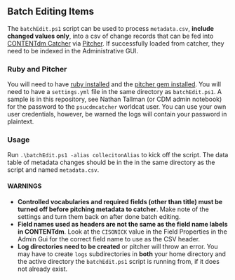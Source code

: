 ## Batch Editing Items
The `batchEdit.ps1` script can be used to process `metadata.csv`, **include changed values only**, into a csv of change records that can be fed into [CONTENTdm Catcher](https://www.oclc.org/support/services/contentdm/help/add-ons-help/contentdm-catcher.en.html) via [Pitcher](https://github.com/little9/pitcher). If successfully loaded from catcher, they need to be indexed in the Administrative GUI.

### Ruby and Pitcher
You will need to have [ruby installed](https://rubyinstaller.org/downloads/) and the [pitcher gem installed](https://github.com/little9/pitcher). You will need to have a `settings.yml` file in the same directory as `batchEdit.ps1`. A sample is in this repository, see Nathan Tallman (or CDM admin notebook) for the password to the `psucdmcatcher` worldcat user. You can use your own user credentials, however, be warned the logs will contain your password in plaintext.

### Usage
Run `.\batchEdit.ps1 -alias collecitonAlias` to kick off the script. The data table of metadata changes should be in the in the same directory as the script and named `metadata.csv`.

#### WARNINGS
  * **Controlled vocabularies and required fields (other than title) must be turned off before pitching metadata to catcher**. Make note of the settings and turn them back on after done batch editing.
  * **Field names used as headers are not the same as the field name labels in CONTENTdm**. Look at the `CISONICK` value in the Field Properties in the Admin Gui for the correct field name to use as the CSV header.
  * **Log directories need to be created** or pitcher will throw an error. You may have to create `logs` subdirectories in **both** your home directory and the active directory the `batchEdit.ps1` script is running from, if it does not already exist.